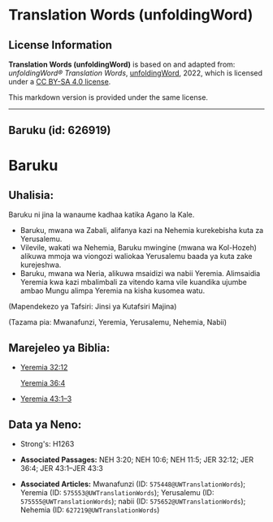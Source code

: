 # Translation Words (unfoldingWord)

## License Information

**Translation Words (unfoldingWord)** is based on and adapted from: _unfoldingWord® Translation Words_, [unfoldingWord](https://unfoldingword.org/utw), 2022, which is licensed under a [CC BY-SA 4.0 license](https://creativecommons.org/licenses/by-sa/4.0/legalcode.en).

This markdown version is provided under the same license.



--------------------------------

## Baruku (id: 626919)

Baruku
======

Uhalisia:
---------

Baruku ni jina la wanaume kadhaa katika Agano la Kale.

* Baruku, mwana wa Zabali, alifanya kazi na Nehemia kurekebisha kuta za Yerusalemu.
* Vilevile, wakati wa Nehemia, Baruku mwingine (mwana wa Kol\-Hozeh) alikuwa mmoja wa viongozi waliokaa Yerusalemu baada ya kuta zake kurejeshwa.
* Baruku, mwana wa Neria, alikuwa msaidizi wa nabii Yeremia. Alimsaidia Yeremia kwa kazi mbalimbali za vitendo kama vile kuandika ujumbe ambao Mungu alimpa Yeremia na kisha kusomea watu.

(Mapendekezo ya Tafsiri: Jinsi ya Kutafsiri Majina)

(Tazama pia: Mwanafunzi, Yeremia, Yerusalemu, Nehemia, Nabii)

Marejeleo ya Biblia:
--------------------

* [Yeremia 32:12](https://ref.ly/Jer32:12)

    [Yeremia 36:4](https://ref.ly/Jer36:4)

* [Yeremia 43:1–3](https://ref.ly/Jer43:1-Jer43:3)

Data ya Neno:
-------------

* Strong's: H1263

* **Associated Passages:** NEH 3:20; NEH 10:6; NEH 11:5; JER 32:12; JER 36:4; JER 43:1–JER 43:3
* **Associated Articles:** Mwanafunzi (ID: `575448@UWTranslationWords`); Yeremia (ID: `575553@UWTranslationWords`); Yerusalemu (ID: `575555@UWTranslationWords`); nabii (ID: `575652@UWTranslationWords`); Nehemia (ID: `627219@UWTranslationWords`)

